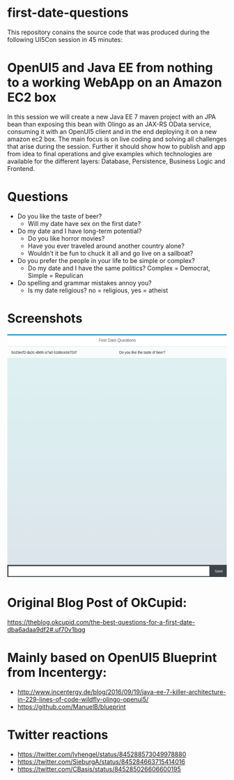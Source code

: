 # first-date-questions
This repository conains the source code that was produced during the following UI5Con session in 45 minutes:

# OpenUI5 and Java EE from nothing to a working WebApp on an Amazon EC2 box

In this session we will create a new Java EE 7 maven project with an JPA bean than exposing this bean with Olingo as an JAX-RS OData service, consuming it with an OpenUI5 client and in the end deploying it on a new amazon ec2 box. The main focus is on live coding and solving all challenges that arise during the session. Further it should show how to publish and app from idea to final operations and give examples which technologies are available for the different layers: Database, Persistence, Business Logic and Frontend.

# Questions

 * Do you like the taste of beer?
     * Will my date have sex on the first date?
 * Do my date and I have long-term potential?
     * Do you like horror movies?
     * Have you ever traveled around another country alone?
     * Wouldn’t it be fun to chuck it all and go live on a sailboat?
 * Do you prefer the people in your life to be simple or complex?
     * Do my date and I have the same politics? Complex = Democrat, Simple = Repulican
 * Do spelling and grammar mistakes annoy you?
     * Is my date religious? no = religious, yes = atheist

# Screenshots

![Screenshot](/src/site/resources/images/FirstDateQuestions.png?raw=true "Screenshot")

# Original Blog Post of OkCupid:
https://theblog.okcupid.com/the-best-questions-for-a-first-date-dba6adaa9df2#.uf70v1bqg

# Mainly based on OpenUI5 Blueprint from Incentergy:

 * http://www.incentergy.de/blog/2016/09/19/java-ee-7-killer-architecture-in-229-lines-of-code-wildfly-olingo-openui5/
 * https://github.com/ManuelB/blueprint
 
# Twitter reactions
 
  * https://twitter.com/lvhengel/status/845288573049978880
  * https://twitter.com/SieburgA/status/845284663715414016
  * https://twitter.com/CBasis/status/845285026606600195
